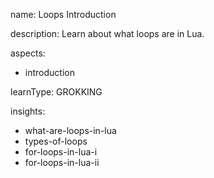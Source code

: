 name: Loops Introduction

description: Learn about what loops are in Lua.

aspects:
  - introduction

learnType: GROKKING

insights:
  - what-are-loops-in-lua
  - types-of-loops
  - for-loops-in-lua-i
  - for-loops-in-lua-ii